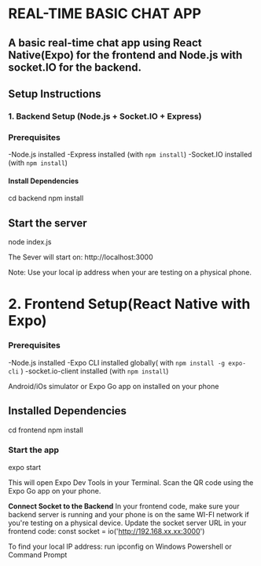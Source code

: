# REAL-TIME BASIC CHAT APP

## A basic real-time chat app using React Native(Expo) for the frontend and Node.js with socket.IO for the backend.

## Setup Instructions

### 1. Backend Setup (Node.js + Socket.IO + Express)

### Prerequisites

-Node.js installed
-Express installed (with `npm install`)
-Socket.IO installed (with `npm install`)

#### Install Dependencies

cd backend
npm install

## Start the server

node index.js

The Sever will start on:
http://localhost:3000

Note: Use your local ip address when your are testing on a physical phone.

# 2. Frontend Setup(React Native with Expo)

### Prerequisites

-Node.js installed
-Expo CLI installed globally( with `npm install -g expo-cli`
)
-socket.io-client installed (with `npm install`)

Android/iOs simulator or Expo Go app on installed on your phone

## Installed Dependencies

cd frontend
npm install

### Start the app

expo start

This will open Expo Dev Tools in your Terminal.
Scan the QR code using the Expo Go app on your phone.

**Connect Socket to the Backend**
In your frontend code, make sure your backend server is running and your phone is on the same WI-FI network if you're testing on a physical device.
Update the socket server URL in your frontend code:
const socket = io('http://192.168.xx.xx:3000')

To find your local IP address:
run ipconfig on Windows Powershell or Command Prompt
